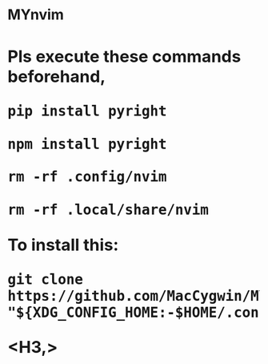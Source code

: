 <H1>MYnvim<H1,>
<H3>
Pls execute these commands beforehand,
  
```
pip install pyright
``` 
  
```  
npm install pyright
```

```
rm -rf .config/nvim
```

```  
rm -rf .local/share/nvim
```
To install this:

```
git clone https://github.com/MacCygwin/MYnvim "${XDG_CONFIG_HOME:-$HOME/.config}"/nvim}
```

<H3,>

